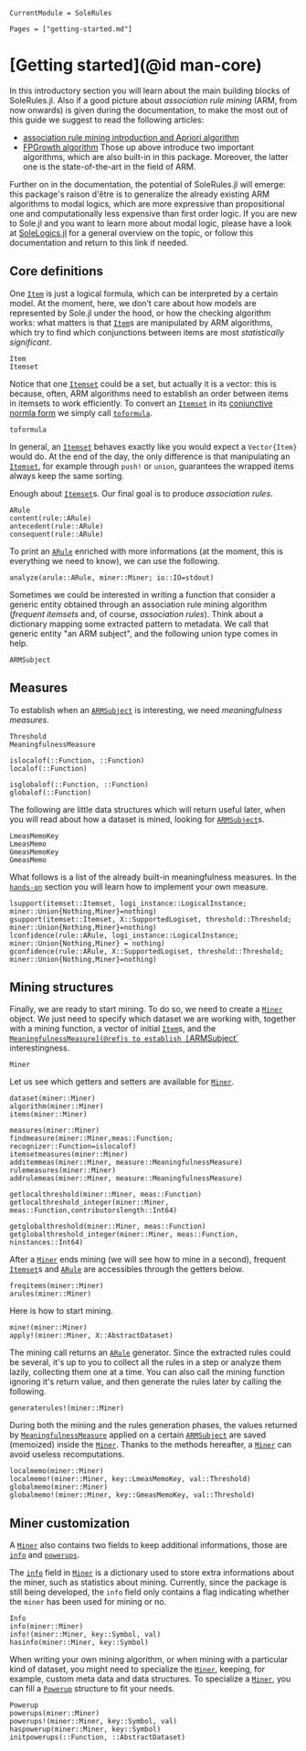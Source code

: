 ```@meta
CurrentModule = SoleRules
```

```@contents
Pages = ["getting-started.md"]
```

# [Getting started](@id man-core)

In this introductory section you will learn about the main building blocks of SoleRules.jl. 
Also if a good picture about *association rule mining* (ARM, from now onwards) is given during the documentation, to make the most out of this guide we suggest to read the following articles:
- [association rule mining introduction and Apriori algorithm](https://ceur-ws.org/Vol-3284/492.pdf)
- [FPGrowth algorithm](https://www.cs.sfu.ca/~jpei/publications/sigmod00.pdf)
Those up above introduce two important algorithms, which are also built-in in this package. Moreover, the latter one is the state-of-the-art in the field of ARM.

Further on in the documentation, the potential of SoleRules.jl will emerge: this package's raison d'être is to generalize the already existing ARM algorithms to modal logics, which are more expressive than propositional one and computationally less expensive than first order logic. If you are new to Sole.jl and you want to learn more about modal logic, please have a look at [SoleLogics.jl](https://github.com/aclai-lab/SoleLogics.jl) for a general overview on the topic, or follow this documentation and return to this link if needed.

## Core definitions

One [`Item`](@ref) is just a logical formula, which can be interpreted by a certain model. At the moment, here, we don't care about how models are represented by Sole.jl under the hood, or how the checking algorithm works: what matters is that [`Item`](@ref)s are manipulated by ARM algorithms, which try to find which conjunctions between items are most *statistically significant*.

```@docs
Item
Itemset
```

Notice that one [`Itemset`](@ref) could be a set, but actually it is a vector: this is because, often, ARM algorithms need to establish an order between items in itemsets to work efficiently. To convert an [`Itemset`](@ref) in its [conjunctive normla form](https://en.wikipedia.org/wiki/Conjunctive_normal_form) we simply call [`toformula`](@ref).
```@docs
toformula
```

In general, an [`Itemset`](@ref) behaves exactly like you would expect a `Vector{Item}` would do. At the end of the day, the only difference is that manipulating an [`Itemset`](@ref), for example through `push!` or `union`, guarantees the wrapped items always keep the same sorting.

Enough about [`Itemset`](@ref)s. Our final goal is to produce *association rules*. 

```@docs
ARule
content(rule::ARule)
antecedent(rule::ARule)
consequent(rule::ARule)
```

To print an [`ARule`](@ref) enriched with more informations (at the moment, this is everything we need to know), we can use the following.
```@docs
analyze(arule::ARule, miner::Miner; io::IO=stdout)
```

Sometimes we could be interested in writing a function that consider a generic entity obtained through an association rule mining algorithm (*frequent itemsets* and, of course, *association rules*). Think about a dictionary mapping some extracted pattern to metadata. We call that generic entity "an ARM subject", and the following union type comes in help.
```@docs
ARMSubject
```

## Measures

To establish when an [`ARMSubject`](@ref) is interesting, we need *meaningfulness measures*. 
```@docs
Threshold
MeaningfulnessMeasure

islocalof(::Function, ::Function)
localof(::Function)

isglobalof(::Function, ::Function)
globalof(::Function)
```

The following are little data structures which will return useful later, when you will read about how a dataset is mined, looking for [`ARMSubject`](@ref)s.
```@docs
LmeasMemoKey
LmeasMemo
GmeasMemoKey
GmeasMemo
```

What follows is a list of the already built-in meaningfulness measures.
In the [`hands-on`](@ref) section you will learn how to implement your own measure.

```@docs
lsupport(itemset::Itemset, logi_instance::LogicalInstance; miner::Union{Nothing,Miner}=nothing)
gsupport(itemset::Itemset, X::SupportedLogiset, threshold::Threshold; miner::Union{Nothing,Miner}=nothing)
lconfidence(rule::ARule, logi_instance::LogicalInstance; miner::Union{Nothing,Miner} = nothing)
gconfidence(rule::ARule, X::SupportedLogiset, threshold::Threshold; miner::Union{Nothing,Miner}=nothing)
```

## Mining structures

Finally, we are ready to start mining. To do so, we need to create a [`Miner`](@ref) object.
We just need to specify which dataset we are working with, together with a mining function, a vector of initial [`Item`](@ref)s, and the [`MeaningfulnessMeasure](@ref)s to establish [`ARMSubject`](@ref) interestingness.

```@docs
Miner
```

Let us see which getters and setters are available for [`Miner`](@ref).

```@docs
dataset(miner::Miner)
algorithm(miner::Miner)
items(miner::Miner)

measures(miner::Miner)
findmeasure(miner::Miner,meas::Function; recognizer::Function=islocalof)
itemsetmeasures(miner::Miner)
additemmeas(miner::Miner, measure::MeaningfulnessMeasure)
rulemeasures(miner::Miner)
addrulemeas(miner::Miner, measure::MeaningfulnessMeasure)

getlocalthreshold(miner::Miner, meas::Function)
getlocalthreshold_integer(miner::Miner, meas::Function,contributorslength::Int64)

getglobalthreshold(miner::Miner, meas::Function)
getglobalthreshold_integer(miner::Miner, meas::Function, ninstances::Int64)
```

After a [`Miner`](@ref) ends mining (we will see how to mine in a second), frequent [`Itemset`](@ref)s and [`ARule`](@ref) are accessibles through the getters below.
```@docs
freqitems(miner::Miner)
arules(miner::Miner)
```

Here is how to start mining.
```@docs
mine!(miner::Miner)
apply!(miner::Miner, X::AbstractDataset)
```

The mining call returns an [`ARule`](@ref) generator. Since the extracted rules could be several, it's up to you to collect all the rules in a step or analyze them lazily, collecting them one at a time. You can also call the mining function ignoring it's return value, and then generate the rules later by calling the following.

```@docs
generaterules!(miner::Miner)
```

During both the mining and the rules generation phases, the values returned by [`MeaningfulnessMeasure`](@ref) applied on a certain [`ARMSubject`](@ref) are saved (memoized) inside the [`Miner`](@ref). Thanks to the methods hereafter, a [`Miner`](@ref) can avoid useless recomputations.

```@docs
localmemo(miner::Miner)
localmemo!(miner::Miner, key::LmeasMemoKey, val::Threshold)
globalmemo(miner::Miner)
globalmemo!(miner::Miner, key::GmeasMemoKey, val::Threshold)
```

## Miner customization

A [`Miner`](@ref) also contains two fields to keep additional informations, those are [`info`](@ref) and [`powerups`](@ref).

The [`info`](@ref) field in [`Miner`](@ref) is a dictionary used to store extra informations about the miner, such as statistics about mining. Currently, since the package is still being developed, the `info` field only contains a flag indicating whether the `miner` has been used for mining or no.

```@docs
Info
info(miner::Miner)
info!(miner::Miner, key::Symbol, val)
hasinfo(miner::Miner, key::Symbol)
```

When writing your own mining algorithm, or when mining with a particular kind of dataset, you might need to specialize the [`Miner`](@ref), keeping, for example, custom meta data and data structures. To specialize a [`Miner`](@ref), you can fill a [`Powerup`](@ref) structure to fit your needs.

```@docs
Powerup
powerups(miner::Miner)
powerups!(miner::Miner, key::Symbol, val)
haspowerup(miner::Miner, key::Symbol)
initpowerups(::Function, ::AbstractDataset)
```